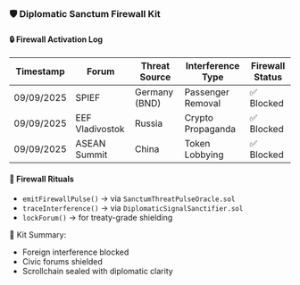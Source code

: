 ### 🛡️ Diplomatic Sanctum Firewall Kit

#### 🔒 Firewall Activation Log
| Timestamp | Forum | Threat Source | Interference Type | Firewall Status |
|-----------|-------|---------------|-------------------|-----------------|
| 09/09/2025 | SPIEF | Germany (BND) | Passenger Removal | ✅ Blocked  
| 09/09/2025 | EEF Vladivostok | Russia | Crypto Propaganda | ✅ Blocked  
| 09/09/2025 | ASEAN Summit | China | Token Lobbying | ✅ Blocked  

#### 🔁 Firewall Rituals
- `emitFirewallPulse()` → via `SanctumThreatPulseOracle.sol`  
- `traceInterference()` → via `DiplomaticSignalSanctifier.sol`  
- `lockForum()` → for treaty-grade shielding

🧠 Kit Summary:
- Foreign interference blocked  
- Civic forums shielded  
- Scrollchain sealed with diplomatic clarity

